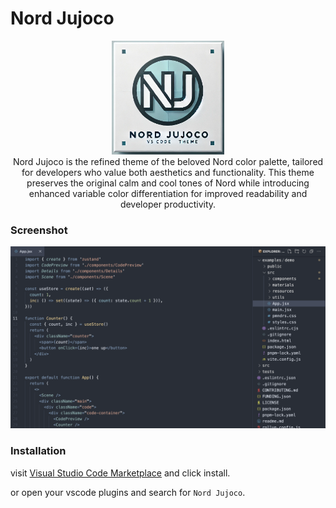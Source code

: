 #  Nord Jujoco

<div align='center'>
  <img src='https://raw.githubusercontent.com/jujoco/nord-jujoco/92c3ce540053c2cfddec7266f79921b0ad1ce44b/assets/logo-image.png' alt='logo' width='180px' >
  <div>
  Nord Jujoco is the refined theme of the beloved Nord color palette, tailored for developers who value both aesthetics and functionality. This theme preserves the original calm and cool tones of Nord while introducing enhanced variable color differentiation for improved readability and developer productivity.
  </div>
</div>

### Screenshot

![screenshot](https://raw.githubusercontent.com/jujoco/nord-jujoco/92c3ce540053c2cfddec7266f79921b0ad1ce44b/assets/demo.png)

### Installation

visit [Visual Studio Code Marketplace](https://marketplace.visualstudio.com/items?itemName=Jujoco.nord-jujoco) and click install.

or open your vscode plugins and search for `Nord Jujoco`.